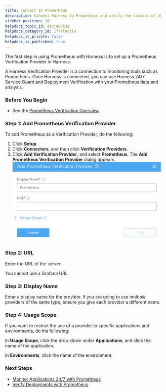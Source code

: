 ```yaml
---
title: Connect to Prometheus
description: Connect Harness to Prometheus and verify the success of your deployments and live microservices.
sidebar_position: 10
helpdocs_topic_id: da3je0ck3a
helpdocs_category_id: 177rlmujlu
helpdocs_is_private: false
helpdocs_is_published: true
---
```


The first step in using Prometheus with Harness is to set up a Prometheus Verification Provider in Harness.

A Harness Verification Provider is a connection to monitoring tools such as Prometheus. Once Harness is connected, you can use Harness 24/7 Service Guard and Deployment Verification with your Prometheus data and analysis.

### Before You Begin

* See the [Prometheus Verification Overview](../continuous-verification-overview/concepts-cv/prometheus-verification-overview.md).

### Step 1: Add Prometheus Verification Provider

To add Prometheus as a Verification Provider, do the following:

1. Click **Setup**.
2. Click **Connectors**, and then click **Verification Providers**.
3. Click **Add Verification Provider**, and select **Prometheus**. The **Add Prometheus Verification** **Provider** dialog appears.![](./static/1-prometheus-connection-setup-00.png)

### Step 2: URL

Enter the URL of the server.

You cannot use a Grafana URL.

### Step 3: Display Name

Enter a display name for the provider. If you are going to use multiple providers of the same type, ensure you give each provider a different name.

### Step 4: Usage Scope

If you want to restrict the use of a provider to specific applications and environments, do the following:

In **Usage Scope**, click the drop-down under **Applications**, and click the name of the application.

In **Environments**, click the name of the environment.

### Next Steps

* [Monitor Applications 24/7 with Prometheus](2-24-7-service-guard-for-prometheus.md)
* [Verify Deployments with Prometheus](3-verify-deployments-with-prometheus.md)

